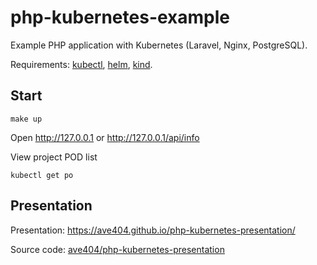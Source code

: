 # php-kubernetes-example

Example PHP application with Kubernetes (Laravel, Nginx, PostgreSQL). 

Requirements: [kubectl](https://kubernetes.io/ru/docs/tasks/tools/install-kubectl/), [helm](https://helm.sh/ru/docs/intro/install/), [kind](https://kind.sigs.k8s.io/docs/user/quick-start/#installation).

## Start

```shell
make up
```

Open http://127.0.0.1 or http://127.0.0.1/api/info

View project POD list

```shell
kubectl get po
```

## Presentation

Presentation: https://ave404.github.io/php-kubernetes-presentation/

Source code: [ave404/php-kubernetes-presentation](https://github.com/ave404/php-kubernetes-presentation)
